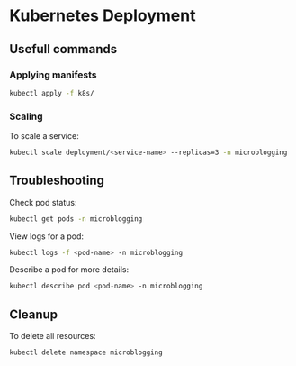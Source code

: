 # Kubernetes Deployment

## Usefull commands

### Applying manifests

```bash
kubectl apply -f k8s/
```

### Scaling

To scale a service:

```bash
kubectl scale deployment/<service-name> --replicas=3 -n microblogging
```

## Troubleshooting

Check pod status:
```bash
kubectl get pods -n microblogging
```

View logs for a pod:
```bash
kubectl logs -f <pod-name> -n microblogging
```

Describe a pod for more details:
```bash
kubectl describe pod <pod-name> -n microblogging
```

## Cleanup

To delete all resources:

```bash
kubectl delete namespace microblogging
```

